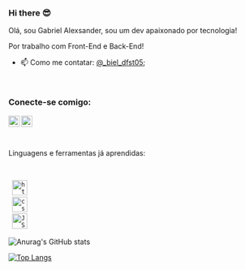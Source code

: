 ### Hi there :sunglasses:


Olá, sou Gabriel Alexsander, sou um dev apaixonado por tecnologia!

Por trabalho com Front-End e Back-End! 


- 📫 Como me contatar: [@_biel_dfst05](https://www.instagram.com/biel_dfst05/);
<br>


### Conecte-se comigo:

<div>
<a href="https://www.instagram.com/biel_dfst05"> 
<img align="left" width="22px" src="https://cdn-icons-png.flaticon.com/512/1384/1384031.png"/> 
</a>

<a href="https://www.linkedin.com/in/gabriel-alexsander-b461b1250/"> 
<img align="left" width="22px" src="https://cdn-icons-png.flaticon.com/512/785/785312.png"/> 
</a>
</div>
<br>
<br>

<p align="left">             
<br>
Linguagens e ferramentas já aprendidas:
<p/>
<br>

<div>
<code> <img alt="html-logo" width="30px" height="30px" src="https://cdn.pixabay.com/photo/2017/08/05/11/16/logo-2582748_1280.png">
</code>
<code> <img alt="css-logo" width="30px" height="30px" src="https://w7.pngwing.com/pngs/696/424/png-transparent-logo-css-css3-thumbnail.png">
</code>
<code> <img alt="JS-logo" width="30px" height="30px" src="https://img1.gratispng.com/20180720/bv/kisspng-javascript-logo-html-clip-art-javascript-logo-5b5188b13c2314.0304322315320700652463.jpg">
</code>
</div>

![Anurag's GitHub stats](https://github-readme-stats.vercel.app/api?username=anuraghazra&show_icons=true&theme=transparent)

[![Top Langs](https://github-readme-stats.vercel.app/api/top-langs/?username=anuraghazra&layout=compact)](https://github.com/anuraghazra/github-readme-stats)
